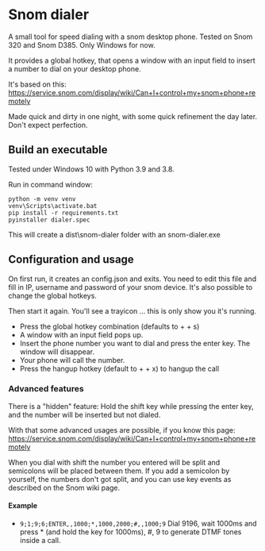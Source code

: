 # Snom dialer


A small tool for speed dialing with a snom desktop phone. Tested on Snom 320 and Snom D385. Only Windows for now.

It provides a global hotkey, that opens a window with an input field to insert a number to dial on your desktop phone.

It's based on this: https://service.snom.com/display/wiki/Can+I+control+my+snom+phone+remotely

Made quick and dirty in one night, with some quick refinement the day later. Don't expect perfection.

## Build an executable

Tested under Windows 10 with Python 3.9 and 3.8.

Run in command window:
```
python -m venv venv
venv\Scripts\activate.bat
pip install -r requirements.txt
pyinstaller dialer.spec
```
This will create a dist\snom-dialer folder with an snom-dialer.exe


## Configuration and usage

On first run, it creates an config.json and exits. 
You need to edit this file and fill in IP, username and password of your snom device.
It's also possible to change the global hotkeys.

Then start it again. You'll see a trayicon ... this is only show you it's running.

* Press the global hotkey combination (defaults to <ctrl> + <alt> + s)
* A window with an input field pops up.
* Insert the phone number you want to dial and press the enter key. The window will disappear.
* Your phone will call the number.
* Press the hangup hotkey (default to <ctrl> + <alt> + x) to hangup the call 

### Advanced features

There is a "hidden" feature: Hold the shift key while pressing the enter key, and the number will be inserted but not dialed. 

With that some advanced usages are possible, if you know this page: https://service.snom.com/display/wiki/Can+I+control+my+snom+phone+remotely

When you dial with shift the number you entered will be split and semicolons will be placed between them. 
If you add a semicolon by yourself, the numbers don't got split, and you can use key events as described on the Snom wiki page. 

#### Example
* <code>9;1;9;6;ENTER,,1000;*,1000,2000;#,,1000;9</code> Dial 9196, wait 1000ms and press * (and hold the key for 1000ms), #, 9 to generate DTMF tones inside a call.
